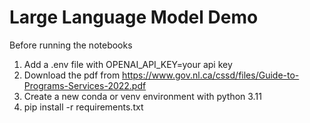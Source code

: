 # Large Language Model Demo

Before running the notebooks

1. Add a .env file with OPENAI_API_KEY=your api key
2. Download the pdf from https://www.gov.nl.ca/cssd/files/Guide-to-Programs-Services-2022.pdf
3. Create a new conda or venv environment with python 3.11
4. pip install -r requirements.txt